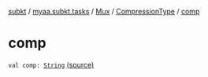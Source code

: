 [subkt](../../../index.md) / [myaa.subkt.tasks](../../index.md) / [Mux](../index.md) / [CompressionType](index.md) / [comp](./comp.md)

# comp

`val comp: `[`String`](https://kotlinlang.org/api/latest/jvm/stdlib/kotlin/-string/index.html) [(source)](https://github.com/Myaamori/SubKt/blob/0.1.13/src/main/kotlin/myaa/subkt/tasks/muxtask.kt#L122)